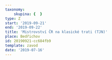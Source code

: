 ```yaml
---
taxonomy:
    skupina: {  }
type: Z
start: '2019-09-21'
end: '2019-09-22'
title: 'Mistrovství ČR na klasické trati (TJN)'
place: Bedřichov
id: 20190921-cc684fb9
template: zavod
date: '2019-07-16'
---
```

